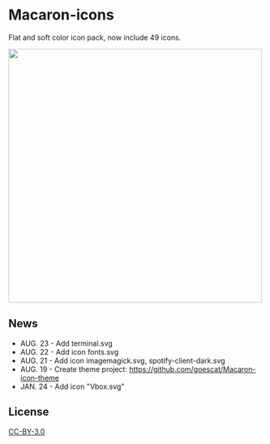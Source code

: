 # Macaron-icons
Flat and soft color icon pack, now include 49 icons.

<img src="https://github.com/goescat/Macaron-icons/blob/master/macaronicon.png" width="500">

## News
* AUG. 23 - Add  terminal.svg
* AUG. 22 - Add icon fonts.svg 
* AUG. 21 - Add icon imagemagick.svg, spotify-client-dark.svg
* AUG. 19 - Create theme project:
https://github.com/goescat/Macaron-icon-theme
* JAN. 24 - Add icon "Vbox.svg"

## License
[CC-BY-3.0](https://creativecommons.org/licenses/by/3.0/)
